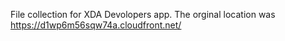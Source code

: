 File collection for XDA Devolopers app.
The orginal location was https://d1wp6m56sqw74a.cloudfront.net/ 
